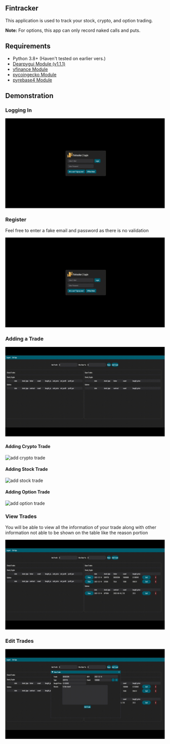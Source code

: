 
<!--Introduction-->
<h2>Fintracker</h2>
<!-- 1. What is it used for? -->
<p>This application is used to track your stock, crypto, and option trading.</p>

<p> <b>Note:</b> For options, this app can only record naked calls and puts.</p>

<!--Requirements-->
<h2>Requirements</h2>
<ul>
    <li>Python 3.8+ (Haven't tested on earlier vers.)</li>
    <li> <a href="https://github.com/hoffstadt/DearPyGui">Dearpygui Module (v1.1.1) </a> </li>
    <li><a href="https://github.com/ranaroussi/yfinance">yfinance Module</a></li>
    <li><a href="https://github.com/man-c/pycoingecko">pycoingecko Module</a></li>
    <li><a href="https://github.com/nhorvath/Pyrebase4"> pyrebase4 Module</a></li>
</ul>

<!--Demonstration -->
<h2>Demonstration</h2>

<!-- Login -->
<h3>Logging In</h3>
<div>
    <img src="https://github.com/gnikkoch96/Fintracker-GUI/blob/main/resources/read_me%20stuff/login_demo.gif"
        alt="logging in"">
</div>

<!--Register -->
<h3>Register</h3>
<p>Feel free to enter a fake email and password as there is no validation</p>
<div>
    <img src="https://github.com/gnikkoch96/Fintracker-GUI/blob/main/resources/read_me%20stuff/login_demo.gif"
        alt="logging in"">
</div>

<!--Adding Trade -->
<h3>Adding a Trade </h3>
<div>
    <img src="https://github.com/gnikkoch96/Fintracker-GUI/blob/main/resources/read_me%20stuff/add_trade_demo.gif"
        alt="add trade"">
</div>

<!--Adding Crypto -->
<h4>Adding Crypto Trade</h4>
<div>
    <img src="https://github.com/gnikkoch96/Fintracker-GUI/blob/main/resources/read_me%20stuff/add_crypto_demo.gif"
        alt="add crypto trade"">
</div>

<!--Adding Stock-->
<h4>Adding Stock Trade</h4>
<div>
    <img src="https://github.com/gnikkoch96/Fintracker-GUI/blob/main/resources/read_me%20stuff/add_stock_demo.gif"
        alt="add stock trade"">
</div>

<!--Adding Options -->
<h4>Adding Option Trade</h4>
<div>
    <img src="https://github.com/gnikkoch96/Fintracker-GUI/blob/main/resources/read_me%20stuff/add_option_demo.gif"
        alt="add option trade"">
</div>

<!--View Trade -->
<h3>View Trades</h3>
<p>You will be able to view all the information of your trade along with other information not able to be shown on the table like the reason portion</p>
<div>
    <img src="https://github.com/gnikkoch96/Fintracker-GUI/blob/main/resources/read_me%20stuff/view_trade_demo.gif"
        alt="view trade"">
</div>

<!--Edit Trade -->
<h3>Edit Trades</h3>
<p></p>
<div>
    <img src="https://github.com/gnikkoch96/Fintracker-GUI/blob/main/resources/read_me%20stuff/edit_trade_demo.gif"
        alt="edit trade"">
</div>



